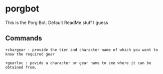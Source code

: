 # porgbot
This is the Porg Bot. Default ReadMe stuff I guess

## Commands
    +chargear : provide the tier and character name of which you want to know the required gear

    +gearloc : povide a character or gear name to see where it can be obtained from. 
